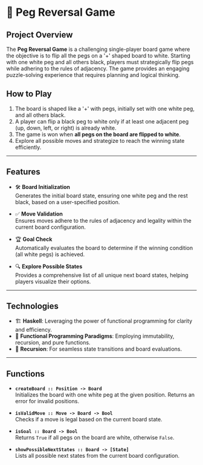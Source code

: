 # 🎯 Peg Reversal Game

## Project Overview

The **Peg Reversal Game** is a challenging single-player board game where the objective is to flip all the pegs on a '+' shaped board to white. Starting with one white peg and all others black, players must strategically flip pegs while adhering to the rules of adjacency. The game provides an engaging puzzle-solving experience that requires planning and logical thinking.

## How to Play

1. The board is shaped like a '+' with pegs, initially set with one white peg, and all others black.
2. A player can flip a black peg to white only if at least one adjacent peg (up, down, left, or right) is already white.
3. The game is won when **all pegs on the board are flipped to white**.
4. Explore all possible moves and strategize to reach the winning state efficiently.

---

## Features

- 🛠️ **Board Initialization**  
  Generates the initial board state, ensuring one white peg and the rest black, based on a user-specified position.
  
- ✅ **Move Validation**  
  Ensures moves adhere to the rules of adjacency and legality within the current board configuration.
  
- 🏆 **Goal Check**  
  Automatically evaluates the board to determine if the winning condition (all white pegs) is achieved.
  
- 🔍 **Explore Possible States**  
  Provides a comprehensive list of all unique next board states, helping players visualize their options.
  
---

## Technologies

- 🏗️ **Haskell**: Leveraging the power of functional programming for clarity and efficiency.  
- 🧩 **Functional Programming Paradigms**: Employing immutability, recursion, and pure functions.  
- 🔄 **Recursion**: For seamless state transitions and board evaluations.  

---

## Functions

- **`createBoard :: Position -> Board`**  
  Initializes the board with one white peg at the given position. Returns an error for invalid positions.

- **`isValidMove :: Move -> Board -> Bool`**  
  Checks if a move is legal based on the current board state.

- **`isGoal :: Board -> Bool`**  
  Returns `True` if all pegs on the board are white, otherwise `False`.

- **`showPossibleNextStates :: Board -> [State]`**  
  Lists all possible next states from the current board configuration.
